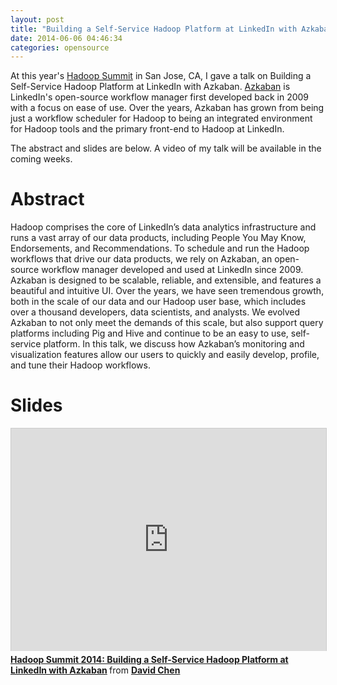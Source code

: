 ```yaml
---
layout: post
title: "Building a Self-Service Hadoop Platform at LinkedIn with Azkaban"
date: 2014-06-06 04:46:34
categories: opensource
---
```


At this year's [Hadoop Summit][hadoop-summit] in San Jose, CA, I gave a talk on Building a Self-Service Hadoop Platform at LinkedIn with Azkaban. [Azkaban][azkaban] is LinkedIn's open-source workflow manager first developed back in 2009 with a focus on ease of use. Over the years, Azkaban has grown from being just a workflow scheduler for Hadoop to being an integrated environment for Hadoop tools and the primary front-end to Hadoop at LinkedIn.

The abstract and slides are below. A video of my talk will be available in the coming weeks.

# Abstract

Hadoop comprises the core of LinkedIn’s data analytics infrastructure and runs a vast array of our data products, including People You May Know, Endorsements, and Recommendations. To schedule and run the Hadoop workflows that drive our data products, we rely on Azkaban, an open-source workflow manager developed and used at LinkedIn since 2009. Azkaban is designed to be scalable, reliable, and extensible, and features a beautiful and intuitive UI. Over the years, we have seen tremendous growth, both in the scale of our data and our Hadoop user base, which includes over a thousand developers, data scientists, and analysts. We evolved Azkaban to not only meet the demands of this scale, but also support query platforms including Pig and Hive and continue to be an easy to use, self-service platform. In this talk, we discuss how Azkaban’s monitoring and visualization features allow our users to quickly and easily develop, profile, and tune their Hadoop workflows.

# Slides

<iframe src="http://www.slideshare.net/slideshow/embed_code/35503018" width="638" height="356" frameborder="0" marginwidth="0" marginheight="0" scrolling="no" style="border:1px solid #CCC; border-width:1px 1px 0; margin-bottom:5px; max-width: 100%;" allowfullscreen> </iframe> <div style="margin-bottom:5px"> <strong> <a href="https://www.slideshare.net/DavidChen42/hadoop-summit-2014-building-a-selfservice-hadoop-platform-at-linkedin-with-azkaban" title="Hadoop Summit 2014: Building a Self-Service Hadoop Platform at LinkedIn with Azkaban" target="_blank">Hadoop Summit 2014: Building a Self-Service Hadoop Platform at LinkedIn with Azkaban</a> </strong> from <strong><a href="http://www.slideshare.net/DavidChen42" target="_blank">David Chen</a></strong> </div>

[hadoop-summit]: http://hadoopsummit.org
[azkaban]: https://azkaban.github.io
